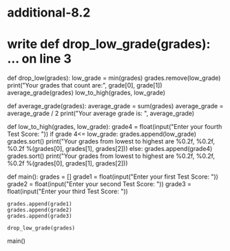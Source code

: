# additional-8.2
# write def drop_low_grade(grades): ... on line 3
def drop_low(grades):
    low_grade = min(grades)
    grades.remove(low_grade)
    print("Your grades that count are:", grade[0], grade[1])
    average_grade(grades)
    low_to_high(grades, low_grade)
    
def average_grade(grades):
    average_grade = sum(grades)
    average_grade = average_grade / 2
    print("Your average grade is: ", average_grade)
    
def low_to_high(grades, low_grade):
    grade4 = float(input("Enter your fourth Test Score: "))
    if grade 4<= low_grade:
        grades.append(low_grade)
        grades.sort()
        print("Your grades from lowest to highest are %0.2f, %0.2f, %0.2f %(grades[0], grades[1], grades[2]))
    else:
        grades.append(grade4)
        grades.sort()
        print("Your grades from lowest to highest are %0.2f, %0.2f, %0.2f %(grades[0], grades[1], grades[2]))
    
def main():
    grades = []
    grade1 = float(input("Enter your first Test Score: "))
    grade2 = float(input("Enter your second Test Score: "))
    grade3 = float(input("Enter your third Test Score: "))
    
    grades.append(grade1)
    grades.append(grade2)
    grades.append(grade3)
    
    drop_low_grade(grades)
    
main()
